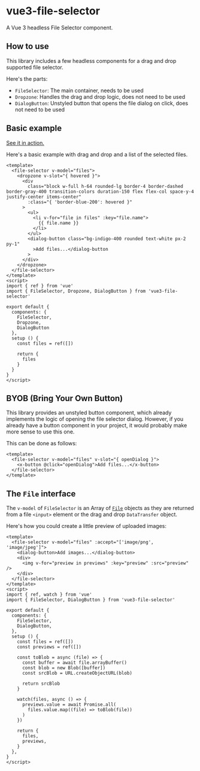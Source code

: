 # vue3-file-selector

A Vue 3 headless File Selector component.

## How to use

This library includes a few headless components for a drag and drop supported
file selector.

Here's the parts:

- `FileSelector`: The main container, needs to be used
- `Dropzone`: Handles the drag and drop logic, does not need to be used
- `DialogButton`: Unstyled button that opens the file dialog on click, does not need to be used

## Basic example

[See it in action.](https://codesandbox.io/s/sweet-fog-f5wgd?file=/src/App.vue)

Here's a basic example with drag and drop and a list of the selected files.

```vue
<template>
  <file-selector v-model="files">
    <dropzone v-slot="{ hovered }">
      <div
        class="block w-full h-64 rounded-lg border-4 border-dashed border-gray-400 transition-colors duration-150 flex flex-col space-y-4 justify-center items-center"
        :class="{ 'border-blue-200': hovered }"
      >
        <ul>
          <li v-for="file in files" :key="file.name">
            {{ file.name }}
          </li>
        </ul>
        <dialog-button class="bg-indigo-400 rounded text-white px-2 py-1"
          >Add files...</dialog-button
        >
      </div>
    </dropzone>
  </file-selector>
</template>
<script>
import { ref } from 'vue'
import { FileSelector, Dropzone, DialogButton } from 'vue3-file-selector'

export default {
  components: {
    FileSelector,
    Dropzone,
    DialogButton
  },
  setup () {
    const files = ref([])

    return {
      files
    }
  }
}
</script>
```

## BYOB (Bring Your Own Button)

This library provides an unstyled button component, which already implements the logic of opening
the file selector dialog. However, if you already have a button component in your project, it would
probably make more sense to use this one.

This can be done as follows:

```vue
<template>
  <file-selector v-model="files" v-slot="{ openDialog }">
    <x-button @click="openDialog">Add files...</x-button>
  </file-selector>
</template>
```

## The `File` interface

The `v-model` of `FileSelector` is an Array of [`File`](https://developer.mozilla.org/en-US/docs/Web/API/File)
objects as they are returned from a file `<input>` element or the drag and drop `DataTransfer` object.

Here's how you could create a little preview of uploaded images:

```vue
<template>
  <file-selector v-model="files" :accept="['image/png', 'image/jpeg']">
    <dialog-button>Add images...</dialog-button>
    <div>
      <img v-for="preview in previews" :key="preview" :src="preview" />
    </div>
  </file-selector>
</template>
<script>
import { ref, watch } from 'vue'
import { FileSelector, DialogButton } from 'vue3-file-selector'

export default {
  components: {
    FileSelector,
    DialogButton,
  },
  setup () {
    const files = ref([])
    const previews = ref([])

    const toBlob = async (file) => {
      const buffer = await file.arrayBuffer()
      const blob = new Blob([buffer])
      const srcBlob = URL.createObjectURL(blob)

      return srcBlob
    }

    watch(files, async () => {
      previews.value = await Promise.all(
        files.value.map((file) => toBlob(file))
      )
    })

    return {
      files,
      previews,
    }
  },
}
</script>
```
